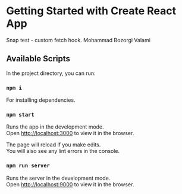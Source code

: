# Getting Started with Create React App

Snap test - custom fetch hook. Mohammad Bozorgi Valami

## Available Scripts

In the project directory, you can run:

### `npm i`

For installing dependencies. 

### `npm start`

Runs the app in the development mode.\
Open [http://localhost:3000](http://localhost:3000) to view it in the browser.

The page will reload if you make edits.\
You will also see any lint errors in the console.

### `npm run server`

Runs the server in the development mode.\
Open [http://localhost:9000](http://localhost:9000) to view it in the browser.

